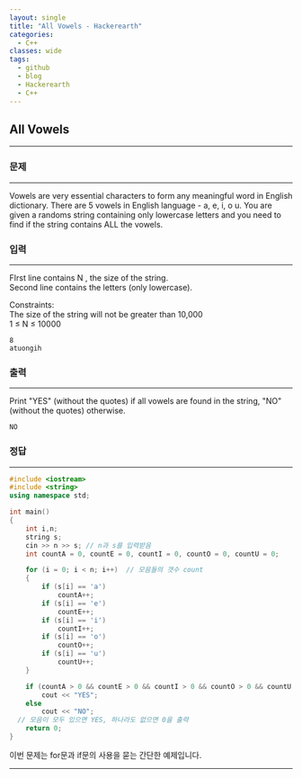 ```yaml
---
layout: single
title: "All Vowels - Hackerearth"
categories:
  - C++
classes: wide
tags:
  - github
  - blog
  - Hackerearth
  - C++
---
```

## **All Vowels**
---

### 문제
---
Vowels are very essential characters to form any meaningful word in English dictionary. There are 5 vowels in English language - a, e, i, o u. You are given a randoms string containing only lowercase letters and you need to find if the string contains ALL the vowels.

### 입력
---
FIrst line contains N , the size of the string.  
Second line contains the letters (only lowercase).  

Constraints:  
The size of the string will not be greater than 10,000  
1 ≤ N ≤ 10000  
```
8
atuongih
```

### 출력
---
Print "YES" (without the quotes) if all vowels are found in the string, "NO" (without the quotes) otherwise.
```
NO
```

### 정답
---
```c++
#include <iostream>
#include <string>
using namespace std;

int main()
{
	int i,n;
	string s;
	cin >> n >> s; // n과 s를 입력받음
	int countA = 0, countE = 0, countI = 0, countO = 0, countU = 0;

	for (i = 0; i < n; i++)  // 모음들의 갯수 count
	{
		if (s[i] == 'a')
			countA++;		
		if (s[i] == 'e')		
			countE++;		
		if (s[i] == 'i')		
			countI++;		
		if (s[i] == 'o')
			countO++;		
		if (s[i] == 'u')		
			countU++;		
	}

	if (countA > 0 && countE > 0 && countI > 0 && countO > 0 && countU > 0)
		cout << "YES";
	else
		cout << "NO";
  // 모음이 모두 있으면 YES, 하나라도 없으면 0을 출력
	return 0;
}
```
이번 문제는  for문과 if문의 사용을 묻는 간단한 예제입니다.

---
